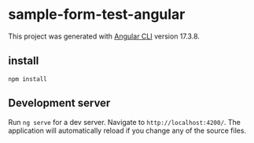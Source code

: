 # sample-form-test-angular

This project was generated with [Angular CLI](https://github.com/angular/angular-cli) version 17.3.8.

## install

```
npm install
```

## Development server

Run `ng serve` for a dev server. Navigate to `http://localhost:4200/`. The application will automatically reload if you change any of the source files.
